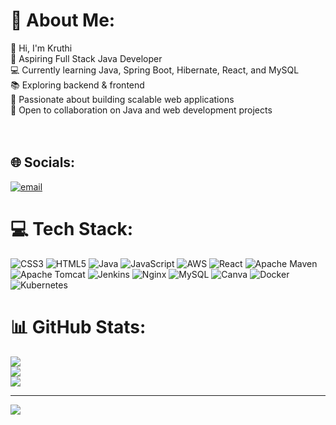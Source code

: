 # 💫 About Me:
👋 Hi, I'm Kruthi <br>🎯 Aspiring Full Stack Java Developer<br>💻 Currently learning Java, Spring Boot, Hibernate, React, and MySQL<br>📚 Exploring backend & frontend <br>🚀 Passionate about building scalable web applications<br>📌 Open to collaboration on Java and web development projects<br><br><br>


## 🌐 Socials:
[![email](https://img.shields.io/badge/Email-D14836?logo=gmail&logoColor=white)](mailto:kruthiputtaswamy22@gmail.com) 

# 💻 Tech Stack:
![CSS3](https://img.shields.io/badge/css3-%231572B6.svg?style=plastic&logo=css3&logoColor=white) ![HTML5](https://img.shields.io/badge/html5-%23E34F26.svg?style=plastic&logo=html5&logoColor=white) ![Java](https://img.shields.io/badge/java-%23ED8B00.svg?style=plastic&logo=openjdk&logoColor=white) ![JavaScript](https://img.shields.io/badge/javascript-%23323330.svg?style=plastic&logo=javascript&logoColor=%23F7DF1E) ![AWS](https://img.shields.io/badge/AWS-%23FF9900.svg?style=plastic&logo=amazon-aws&logoColor=white) ![React](https://img.shields.io/badge/react-%2320232a.svg?style=plastic&logo=react&logoColor=%2361DAFB) ![Apache Maven](https://img.shields.io/badge/Apache%20Maven-C71A36?style=plastic&logo=Apache%20Maven&logoColor=white) ![Apache Tomcat](https://img.shields.io/badge/apache%20tomcat-%23F8DC75.svg?style=plastic&logo=apache-tomcat&logoColor=black) ![Jenkins](https://img.shields.io/badge/jenkins-%232C5263.svg?style=plastic&logo=jenkins&logoColor=white) ![Nginx](https://img.shields.io/badge/nginx-%23009639.svg?style=plastic&logo=nginx&logoColor=white) ![MySQL](https://img.shields.io/badge/mysql-4479A1.svg?style=plastic&logo=mysql&logoColor=white) ![Canva](https://img.shields.io/badge/Canva-%2300C4CC.svg?style=plastic&logo=Canva&logoColor=white) ![Docker](https://img.shields.io/badge/docker-%230db7ed.svg?style=plastic&logo=docker&logoColor=white) ![Kubernetes](https://img.shields.io/badge/kubernetes-%23326ce5.svg?style=plastic&logo=kubernetes&logoColor=white)
# 📊 GitHub Stats:
![](https://github-readme-stats.vercel.app/api?username=kruthi-p&theme=midnight-purple&hide_border=false&include_all_commits=true&count_private=true)<br/>
![](https://nirzak-streak-stats.vercel.app/?user=kruthi-p&theme=midnight-purple&hide_border=false)<br/>
![](https://github-readme-stats.vercel.app/api/top-langs/?username=kruthi-p&theme=midnight-purple&hide_border=false&include_all_commits=true&count_private=true&layout=compact)

---
[![](https://visitcount.itsvg.in/api?id=kruthi-p&icon=0&color=0)](https://visitcount.itsvg.in)

<!-- Proudly created with GPRM ( https://gprm.itsvg.in ) -->
